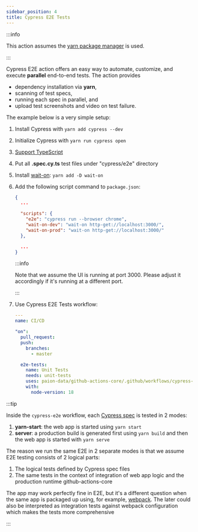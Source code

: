 ```yaml
---
sidebar_position: 4
title: Cypress E2E Tests
---
```


:::info

This action assumes the [yarn package manager](https://yarnpkg.com/) is used.

:::

Cypress E2E action offers an easy way to automate, customize, and execute **parallel** end-to-end tests. The action
provides

- dependency installation via **yarn**,
- scanning of test specs,
- running each spec in parallel, and
- upload test screenshots and video on test failure.

The example below is a very simple setup:

1. Install Cypress with `yarn add cypress --dev`
2. Initialize Cypress with `yarn run cypress open`
3. [Support TypeScript](https://docs.cypress.io/guides/tooling/typescript-support/)
4. Put all **.spec.cy.ts** test files under "cypress/e2e" directory
5. Install [wait-on]: `yarn add -D wait-on`
6. Add the following script command to `package.json`:

   ```json
   {
     ...

     "scripts": {
       "e2e": "cypress run --browser chrome",
       "wait-on-dev": "wait-on http-get://localhost:3000/",
       "wait-on-prod": "wait-on http-get://localhost:3000/"
     },

     ...
   }
   ```

   :::info

   Note that we assume the UI is running at port 3000. Please adjust it accordingly if it's running at a different port.

   :::

8. Use Cypress E2E Tests workflow:

   ```yaml
   ---
   name: CI/CD

   "on":
     pull_request:
     push:
       branches:
         - master

     e2e-tests:
       name: Unit Tests
       needs: unit-tests
       uses: paion-data/github-actions-core/.github/workflows/cypress-e2e.yml@master
       with:
         node-version: 18
   ```

:::tip

Inside the `cypress-e2e` workflow, each [Cypress spec] is tested in 2 modes:

1. **yarn-start**: the web app is started using `yarn start`
2. **server**: a production build is generated first using `yarn build` and then the web app is started with
   `yarn serve`

The reason we run the same E2E in 2 separate modes is that we assume E2E testing consists of 2 logical parts:

1. The logical tests defined by Cypress spec files
2. The same tests in the context of integration of web app logic and the production runtime github-actions-core

The app may work perfectly fine in E2E, but it's a different question when the same app is packaged up using,
for example, [webpack](https://webpack.js.org/). The later could also be interpreted as integration tests against
webpack configuration which makes the tests more comprehensive

:::

[Cypress spec]: https://docs.cypress.io/guides/core-concepts/writing-and-organizing-tests#Spec-files

[wait-on]: https://www.npmjs.com/package/wait-on
